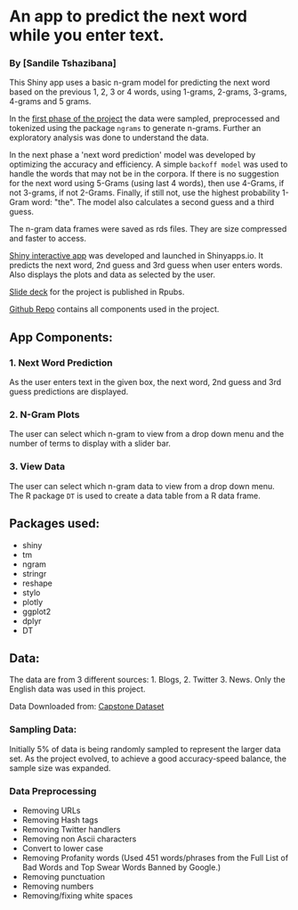 # An app to predict the next word while you enter text.

### By [Sandile Tshazibana]

This Shiny app uses a basic n-gram model for predicting the next word based on the previous 1, 2, 3 or 4 words, using 1-grams, 2-grams, 3-grams, 4-grams and 5 grams.
 
In the [first phase of the project](https://rpubs.com/nethika/milestone_report) the data were sampled, preprocessed and tokenized using the package `ngrams` to generate n-grams. Further an exploratory analysis was done to understand the data.

In the next phase a 'next word prediction' model was developed by optimizing the accuracy and efficiency. A simple `backoff model` was used to handle the words that may not be in the corpora. If there is no suggestion for the next word using 5-Grams (using last 4 words), then use 4-Grams, if not 3-grams, if not 2-Grams. Finally, if still not, use the highest probability  1-Gram word: "the". The model also calculates a second guess and a third guess.

The n-gram data frames were saved as rds files. They are size compressed and faster to access. 

[Shiny interactive app](https://nethika.shinyapps.io/Shiney_App_Next_Word/) was developed and launched in Shinyapps.io. It predicts the next word, 2nd guess and 3rd guess when user enters words. Also displays the plots and data as selected by the user.

[Slide deck](http://rpubs.com/nethika/predict_next_word) for the project is published in Rpubs.

[Github Repo](https://github.com/Nethika/shiny_app_next_word_prediction) contains all components used in the project.


## App Components:

### 1. Next Word Prediction

As the user enters text in the given box, the next word, 2nd guess and 3rd guess predictions are displayed.

### 2. N-Gram Plots

The user can select which n-gram to view from a drop down menu and the number of terms to display with a slider bar.

### 3. View Data 

The user can select which n-gram data to view from a drop down menu. The R package `DT` is used to create a data table from a R data frame. 

## Packages used:

- shiny
- tm
- ngram
- stringr
- reshape
- stylo
- plotly
- ggplot2
- dplyr
- DT


## Data:

The data are from 3 different sources: 1. Blogs, 2. Twitter 3. News. Only the English data was used in this project.

Data Downloaded from: [Capstone Dataset](https://d396qusza40orc.cloudfront.net/dsscapstone/dataset/Coursera-SwiftKey.zip)

### Sampling Data:
Initially 5% of data is being randomly sampled to represent the larger data set. As the project evolved, to achieve a good accuracy-speed balance, the sample size was expanded. 

### Data Preprocessing 

- Removing URLs
- Removing Hash tags
- Removing Twitter handlers
- Removing non Ascii characters
- Convert to lower case
- Removing Profanity words (Used 451 words/phrases from the Full List of Bad Words and Top Swear Words Banned by Google.)
- Removing punctuation
- Removing numbers
- Removing/fixing white spaces


